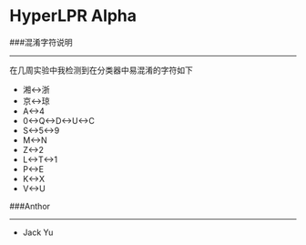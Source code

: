 # HyperLPR Alpha

###混淆字符说明
*******************
在几周实验中我检测到在分类器中易混淆的字符如下
 
 - 湘<->浙
 - 京<->琼
 - A<->4 	
 - 0<->Q<->D<->U<->C 
 - S<->5<->9 
 - M<->N
 - Z<->2
 - L<->T<->1
 - P<->E
 - K<->X
 - V<->U




###Anthor
*******************
+ Jack Yu